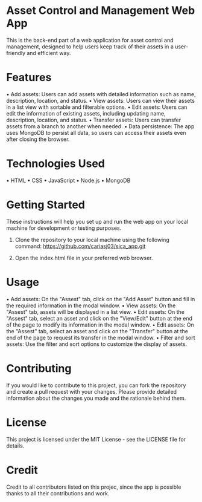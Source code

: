 # Asset Control and Management Web App
This is the back-end part of a web application for asset control and management, designed to help users keep track of their assets in a user-friendly and efficient way.

# Features
• Add assets: Users can add assets with detailed information such as name, description, location, and status.
• View assets: Users can view their assets in a list view with sortable and filterable options.
• Edit assets: Users can edit the information of existing assets, including updating name, description, location, and status.
• Transfer assets: Users can transfer assets from a branch to another when needed.
• Data persistence: The app uses MongoDB to persist all data, so users can access their assets even after closing the browser.

# Technologies Used
• HTML
• CSS
• JavaScript
• Node.js
• MongoDB

# Getting Started
These instructions will help you set up and run the web app on your local machine for development or testing purposes.

1. Clone the repository to your local machine using the following command:
https://github.com/cariasj03/sica_app.git

2. Open the index.html file in your preferred web browser.

# Usage
• Add assets: On the "Assest" tab, click on the "Add Asset" button and fill in the required information in the modal window.
• View assets: On the "Assest" tab, assets will be displayed in a list view.
• Edit assets: On the "Assest" tab, select an asset and click on the "View/Edit" button at the end of the page to modify its information in the modal window.
• Edit assets: On the "Assest" tab, select an asset and click on the "Transfer" button at the end of the page to request its transfer in the modal window.
• Filter and sort assets: Use the filter and sort options to customize the display of assets.

# Contributing
If you would like to contribute to this project, you can fork the repository and create a pull request with your changes. Please provide detailed information about the changes you made and the rationale behind them.

# License
This project is licensed under the MIT License - see the LICENSE file for details.

# Credit
Credit to all contributors listed on this projec, since the app is possible thanks to all their contributions and work.
